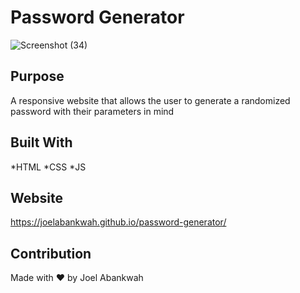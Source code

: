 # Password Generator

![Screenshot (34)](https://user-images.githubusercontent.com/100015338/164329257-c4d347dd-8537-4448-a2cf-e9cac659ee38.png)

## Purpose
A responsive website that allows the user to generate a randomized password with their parameters in mind

## Built With
*HTML
*CSS
*JS

## Website
https://joelabankwah.github.io/password-generator/

## Contribution
Made with ❤️ by Joel Abankwah
